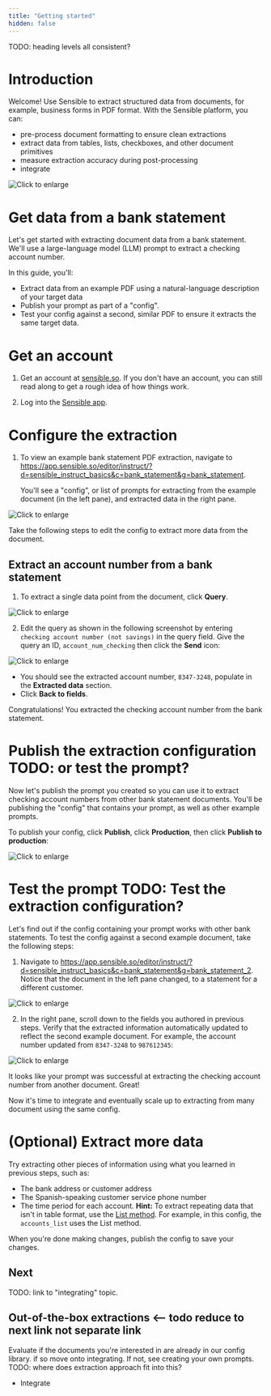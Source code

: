```yaml
---
title: "Getting started"
hidden: false
---
```


TODO: heading levels all consistent?

# Introduction

Welcome! Use Sensible to extract structured data from documents, for example, business forms in PDF format. With the Sensible platform, you can:

-  pre-process document formatting to ensure clean extractions
- extract data from tables, lists, checkboxes, and other document primitives
- measure extraction accuracy during post-processing
- integrate

![Click to enlarge](https://raw.githubusercontent.com/sensible-hq/sensible-docs/main/readme-sync/assets/v0/images/final/platform.png)

# Get data from a bank statement

Let's get started with extracting document data from a bank statement. We'll use a large-language model (LLM) prompt to extract a checking account number.

 In this guide, you'll:

- Extract data from an example PDF using a natural-language description of your target data 
- Publish your prompt as part of a "config".
- Test your config against a second, similar PDF to ensure it extracts the same target data.

# Get an account

1. Get an account at [sensible.so](https://app.sensible.so/register).  If you don't have an account, you can still read along to get a rough idea of how things work.

2. Log into the [Sensible app](https://app.sensible.so/signin/).

# Configure the extraction

1. To view an example bank statement PDF extraction, navigate to <https://app.sensible.so/editor/instruct/?d=sensible_instruct_basics&c=bank_statement&g=bank_statement>. 

   You'll see a "config", or list of prompts for extracting from the example document (in the left pane), and extracted data in the right pane.

![Click to enlarge](https://raw.githubusercontent.com/sensible-hq/sensible-docs/main/readme-sync/assets/v0/images/final/quickstart_instruct_1.png)

Take the following steps to edit the config to extract more data from the document.

## Extract an account number from a bank statement

1. To extract a single data point from the document, click **Query**.

![Click to enlarge](https://raw.githubusercontent.com/sensible-hq/sensible-docs/main/readme-sync/assets/v0/images/final/quickstart_instruct_2.png)

2. Edit the query as shown in the following screenshot by entering `checking account number (not savings)` in the query field. Give the query an ID, `account_num_checking` then click the **Send** icon:

![Click to enlarge](https://raw.githubusercontent.com/sensible-hq/sensible-docs/main/readme-sync/assets/v0/images/final/quickstart_instruct_3.png)

- You should see the extracted account number, `8347-3248`, populate in the **Extracted data** section.
- Click **Back to fields**.

Congratulations! You extracted the checking account number from the bank statement.

# Publish the extraction configuration TODO: or test the prompt?

Now let's publish the prompt you created so you can use it to extract checking account numbers from other bank statement documents. You'll be publishing the "config" that contains your prompt, as well as other example prompts.

To publish your config, click **Publish**, click **Production**, then click **Publish to production**:

![Click to enlarge](https://raw.githubusercontent.com/sensible-hq/sensible-docs/main/readme-sync/assets/v0/images/final/quickstart_instruct_10.png)

# Test the prompt TODO: Test the extraction configuration?

Let's find out if the config containing your prompt works with other bank statements. To test the config against a second example document, take the following steps:

1. Navigate to <https://app.sensible.so/editor/instruct/?d=sensible_instruct_basics&c=bank_statement&g=bank_statement_2>. Notice that the document in the left pane changed, to a statement for a different customer.

![Click to enlarge](https://raw.githubusercontent.com/sensible-hq/sensible-docs/main/readme-sync/assets/v0/images/final/quickstart_instruct_8.png)

2. In the right pane, scroll down to the fields you authored in previous steps. Verify that the extracted information automatically updated to reflect the second example document. For example, the account number updated from `8347-3248` to `987612345`: 

![Click to enlarge](https://raw.githubusercontent.com/sensible-hq/sensible-docs/main/readme-sync/assets/v0/images/final/quickstart_instruct_9.png)

It looks like your prompt was successful at extracting the checking account number from another document. Great! 

Now it's time to integrate and eventually scale up to extracting from many document using the same config. 

# (Optional) Extract more data

Try extracting other pieces of information using what you learned in previous steps, such as:

- The bank address or customer address
- The Spanish-speaking customer service phone number
- The time period for each account. **Hint:** To extract repeating data that isn't in table format, use the [List method](doc:list). For example, in this config, the `accounts_list` uses the List method.

When you're done making changes, publish the config to save your changes.

## Next

TODO: link to "integrating" topic.

## Out-of-the-box extractions <-- todo reduce to next link not separate link

Evaluate if the documents you're interested in are already in our config library. if so move onto integrating. If not, see creating your own prompts. TODO: where does extraction approach fit into this? 

- Integrate

